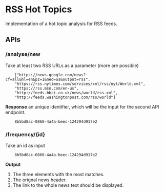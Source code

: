 # RSS Hot Topics

Implementation of a hot topic analysis for RSS feeds.

## APIs

### /analyse/new

Take at least two RSS URLs as a parameter (more are possible)

        ["https://news.google.com/news?cf=all&hl=en&pz=1&ned=us&output=rss",
        "https://rss.nytimes.com/services/xml/rss/nyt/World.xml",
        "https://rss.msn.com/en-us",
        "http://feeds.bbci.co.uk/news/world/rss.xml",
        "http://feeds.washingtonpost.com/rss/world"]

**Response** an unique identifier, which will be the input for the second API endpoint.

        8b5bd8ac-0860-4a4a-beec-124294d917e2

### /frequency/{id}

Take an id as input

        8b5bd8ac-0860-4a4a-beec-124294d917e2

**Output**
1. The three elements with the most matches.
2. The orignal news header.
3. The link to the whole news text should be displayed.

